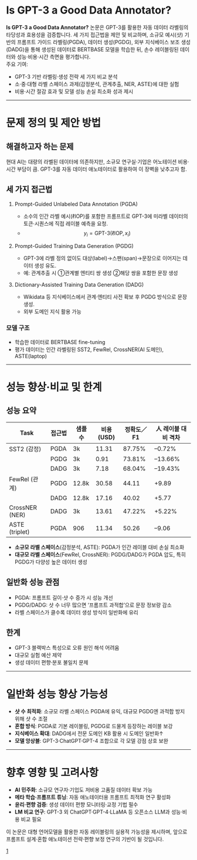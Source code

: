 # Is GPT-3 a Good Data Annotator?

**Is GPT-3 a Good Data Annotator?** 논문은 GPT-3를 활용한 자동 데이터 라벨링의 타당성과 효용성을 검증합니다. 세 가지 접근법을 제안 및 비교하며, 소규모 예시(샷) 기반의 프롬프트 가이드 라벨링(PGDA), 데이터 생성(PGDG), 외부 지식베이스 보조 생성(DADG)을 통해 생성된 데이터로 BERTBASE 모델을 학습한 뒤, 손수 레이블링된 데이터와 성능·비용·시간 측면을 평가합니다.  
주요 기여:  
- GPT-3 기반 라벨링·생성 전략 세 가지 비교 분석  
- 소·중·대형 라벨 스페이스 과제(감정분석, 관계추출, NER, ASTE)에 대한 실험  
- 비용·시간 절감 효과 및 모델 성능 손실 최소화 성과 제시  

***

# 문제 정의 및 제안 방법

## 해결하고자 하는 문제  
현대 AI는 대량의 라벨된 데이터에 의존하지만, 소규모 연구실·기업은 어노테이션 비용·시간 부담이 큼. GPT-3를 자동 데이터 애노테이터로 활용하여 이 장벽을 낮추고자 함.

## 세 가지 접근법  

1. Prompt-Guided Unlabeled Data Annotation (PGDA)  
   - 소수의 인간 라벨 예시(ℓIOP)를 포함한 프롬프트로 GPT-3에 미라벨 데이터의 토큰·시퀀스에 직접 레이블 예측을 요청.  
   - $$y_i = \mathrm{GPT\text{-}3}(\ell\mathrm{IOP}, x_i)$$  

2. Prompt-Guided Training Data Generation (PGDG)  
   - GPT-3에 라벨 정의 없이도 대상(label)→스팬(span)→문장으로 이어지는 데이터 생성 유도.  
   - 예: 관계추출 시 ①관계별 엔티티 쌍 생성 ②해당 쌍을 포함한 문장 생성  

3. Dictionary-Assisted Training Data Generation (DADG)  
   - Wikidata 등 지식베이스에서 관계·엔티티 사전 확보 후 PGDG 방식으로 문장 생성.  
   - 외부 도메인 지식 활용 가능  

### 모델 구조  
- 학습한 데이터로 BERTBASE fine-tuning  
- 평가 데이터는 인간 라벨링된 SST2, FewRel, CrossNER(AI 도메인), ASTE(laptop)  

***

# 성능 향상·비교 및 한계

## 성능 요약  

| Task       | 접근법 | 샘플 수 | 비용(USD) | 정확도／F1 | 人 레이블 대비 격차 |
|------------|--------|---------|-----------|------------|---------------------|
| SST2 (감정)   | PGDA   | 3k      | 11.31     | 87.75%     | –0.72%             |
|            | PGDG   | 3k      | 0.91      | 73.81%     | –13.66%            |
|            | DADG   | 3k      | 7.18      | 68.04%     | –19.43%            |
| FewRel (관계) | PGDG   |12.8k    | 30.58     | 44.11      | +9.89              |
|            | DADG   |12.8k    | 17.16     | 40.02      | +5.77              |
| CrossNER (NER)| DADG   |3k      | 13.61     | 47.22%     | +5.22%             |
| ASTE (triplet)| PGDA   | 906     | 11.34     | 50.26      | –9.06              |

- **소규모 라벨 스페이스**(감정분석, ASTE): PGDA가 인간 레이블 대비 손실 최소화  
- **대규모 라벨 스페이스**(FewRel, CrossNER): PGDG/DADG가 PGDA 압도, 특히 PGDG가 다양성 높은 데이터 생성  

## 일반화 성능 관점  
- PGDA: 프롬프트 길이·샷 수 증가 시 성능 개선  
- PGDG/DADG: 샷 수 너무 많으면 ‘프롬프트 과적합’으로 문장 정보량 감소  
- 라벨 스페이스가 클수록 데이터 생성 방식이 일반화에 유리  

## 한계  
- GPT-3 블랙박스 특성으로 오류 원인 해석 어려움  
- 대규모 실험 예산 제약  
- 생성 데이터 편향·분포 불일치 문제  

***

# 일반화 성능 향상 가능성

- **샷 수 최적화**: 소규모 라벨 스페이스 PGDA에 유익, 대규모 PGDG엔 과적합 방지 위해 샷 수 조절  
- **혼합 방식**: PGDA로 기본 레이블링, PGDG로 드물게 등장하는 레이블 보강  
- **지식베이스 확대**: DADG에서 전문 도메인 KB 활용 시 도메인 일반화↑  
- **모델 앙상블**: GPT-3·ChatGPT·GPT-4 조합으로 각 모델 강점 상호 보완  

***

# 향후 영향 및 고려사항

- **AI 민주화**: 소규모 연구자·기업도 저비용 고품질 데이터 확보 가능  
- **메타 학습·프롬프트 튜닝**: 자동 애노테이터용 프롬프트 최적화 연구 활성화  
- **윤리·편향 검증**: 생성 데이터 편향 모니터링·교정 기법 필수  
- **LM 비교 연구**: GPT-3 외 ChatGPT·GPT-4·LLaMA 등 오픈소스 LLM과 성능·비용 비교 필요  

이 논문은 대형 언어모델을 활용한 자동 레이블링의 실용적 가능성을 제시하며, 앞으로 프롬프트 설계·혼합 애노테이션 전략·편향 보정 연구의 기반이 될 것입니다.

[1](https://ppl-ai-file-upload.s3.amazonaws.com/web/direct-files/attachments/22370781/642e8611-0eaf-44ec-bbcd-ce6fda53ca5c/2212.10450v2.pdf)
